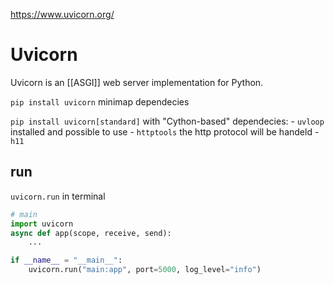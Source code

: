 
https://www.uvicorn.org/

# Uvicorn
Uvicorn is an [[ASGI]] web server implementation for Python.

`pip install uvicorn` minimap dependecies

`pip install uvicorn[standard]` with "Cython-based" dependecies:
	- `uvloop` installed and possible to use
	- `httptools` the http protocol will be handeld
	- `h11`

## run
`uvicorn.run` in terminal

```python
# main
import uvicorn
async def app(scope, receive, send):
	...

if __name__ = "__main__":
	uvicorn.run("main:app", port=5000, log_level="info")
```




